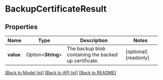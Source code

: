 # BackupCertificateResult

## Properties

Name | Type | Description | Notes
------------ | ------------- | ------------- | -------------
**value** | Option<**String**> | The backup blob containing the backed up certificate. | [optional][readonly]

[[Back to Model list]](../README.md#documentation-for-models) [[Back to API list]](../README.md#documentation-for-api-endpoints) [[Back to README]](../README.md)



